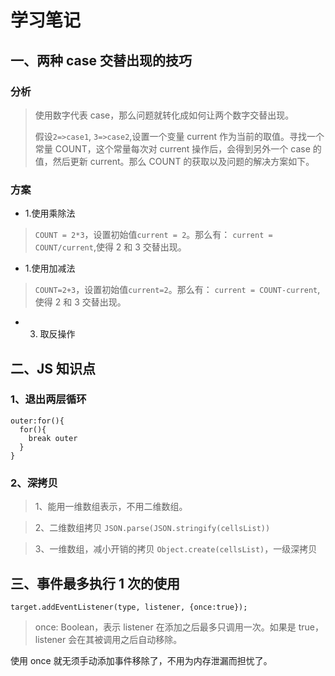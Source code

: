 # 学习笔记

## 一、两种 case 交替出现的技巧

### 分析

> 使用数字代表 case，那么问题就转化成如何让两个数字交替出现。
>
> 假设`2=>case1`, `3=>case2`,设置一个变量 current 作为当前的取值。寻找一个常量 COUNT，这个常量每次对 current 操作后，会得到另外一个 case 的值，然后更新 current。那么 COUNT 的获取以及问题的解决方案如下。

### 方案

- 1.使用乘除法

> `COUNT = 2*3`，设置初始值`current = 2`。那么有：
> `current = COUNT/current`,使得 2 和 3 交替出现。

- 1.使用加减法

> `COUNT=2+3`，设置初始值`current=2`。那么有：
> `current = COUNT-current`,使得 2 和 3 交替出现。

- 3. 取反操作

## 二、JS 知识点

### 1、退出两层循环

```
outer:for(){
  for(){
    break outer
  }
}
```

### 2、深拷贝

> 1、能用一维数组表示，不用二维数组。

> 2、二维数组拷贝 `JSON.parse(JSON.stringify(cellsList))`

> 3、一维数组，减小开销的拷贝 `Object.create(cellsList)`，一级深拷贝

## 三、事件最多执行 1 次的使用

`target.addEventListener(type, listener, {once:true});`

> once: Boolean，表示 listener 在添加之后最多只调用一次。如果是 true， listener 会在其被调用之后自动移除。

使用 once 就无须手动添加事件移除了，不用为内存泄漏而担忧了。
